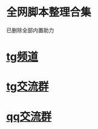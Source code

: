 # 全网脚本整理合集
已删除全部内置助力

# [tg频道](https://t.me/yuannian1112)

# [tg交流群](https://t.me/yuannian1111)

# [qq交流群](https://jq.qq.com/?_wv=1027&k=PoJc3Nia)
